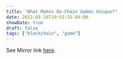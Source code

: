 ```yaml
---
title: "What Makes On-Chain Games Unique?"
date: 2022-05-16T19:53:31-04:00
showDate: true
draft: false
tags: ["blockchain", "game"]
---
```


See Mirror link [here](https://mirror.xyz/0x1plus.eth/U537teBHRGNDjvPlN8nMeFf_b-myTynbmTibjTu14CU).
